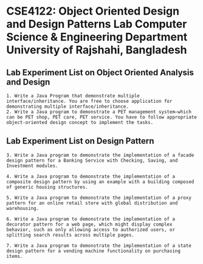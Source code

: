 <h1>CSE4122: Object Oriented Design and Design Patterns Lab
Computer Science & Engineering Department
University of Rajshahi, Bangladesh</h1>

<h2>Lab Experiment List on Object Oriented Analysis and Design</h2>

    1. Write a Java Program that demonstrate multiple interface/inheritance. You are free to choose application for demonstrating multiple interface/inheritance.
    2. Write a Java program to demonstrate a PET management system—which can be PET shop, PET care, PET service. You have to follow appropriate object-oriented design concept to implement the tasks.
<h2>Lab Experiment List on Design Pattern</h2>

    3. Write a Java program to demonstrate the implementation of a facade design pattern for a Banking Service with Checking, Saving, and Investment modules.

    4. Write a Java program to demonstrate the implementation of a composite design pattern by using an example with a building composed of generic housing structures.

    5. Write a Java program to demonstrate the implementation of a proxy pattern for an online retail store with global distribution and warehousing.
    
    6. Write a Java program to demonstrate the implementation of a decorator pattern for a web page, which might display complex behavior, such as only allowing access to authorized users, or splitting search results across multiple pages.
    
    7. Write a Java program to demonstrate the implementation of a state design pattern for a vending machine functionality on purchasing items.